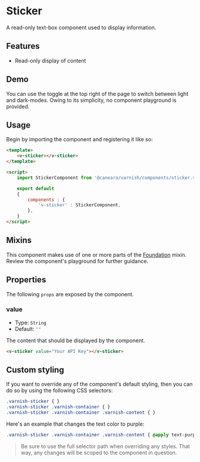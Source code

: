 # Sticker

A read-only text-box component used to display information.

## Features

* Read-only display of content

## Demo

You can use the toggle at the top right of the page to switch between light and dark-modes. Owing to its simplicity, no component playground is provided.

<!-- Setup -->
<script setup>
    import { ref } from 'vue';
    import StickerComponent from '../../src/components/sticker.vue';

    let email = ref('john@example.com');
</script>

<!-- Demo -->
<div class="bg-gray-100 dark:bg-black flex justify-center rounded-md p-6 mt-8">
    <ClientOnly>
        <StickerComponent label="Email" :value="email"></StickerComponent>
    </ClientOnly>
</div>

## Usage

Begin by importing the component and registering it like so:

```html
<template>
    <v-sticker></v-sticker>
</template>

<script>
    import StickerComponent from '@caneara/varnish/components/sticker.vue';

    export default
    {
        components : {
            'v-sticker' : StickerComponent,
        },
    }
</script>
```

## Mixins

This component makes use of one or more parts of the [Foundation](/pages/foundation) mixin. Review the component's playground for further guidance.

## Properties

The following `props` are exposed by the component.

### value

- Type: `String`
- Default: `''`

The content that should be displayed by the component.

```html
<v-sticker value="Your API Key"></v-sticker>
```

## Custom styling

If you want to override any of the component's default styling, then you can do so by using the following CSS selectors:

```css
.varnish-sticker { }
.varnish-sticker .varnish-container { }
.varnish-sticker .varnish-container .varnish-content { }
```

Here's an example that changes the text color to purple:

```css
.varnish-sticker .varnish-container .varnish-content { @apply text-purple-700 dark:text-purple-400 }
```

> Be sure to use the full selector path when overriding any styles. That way, any changes will be scoped to the component in question.